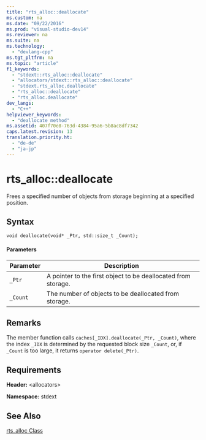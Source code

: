 ```yaml
---
title: "rts_alloc::deallocate"
ms.custom: na
ms.date: "09/22/2016"
ms.prod: "visual-studio-dev14"
ms.reviewer: na
ms.suite: na
ms.technology: 
  - "devlang-cpp"
ms.tgt_pltfrm: na
ms.topic: "article"
f1_keywords: 
  - "stdext::rts_alloc::deallocate"
  - "allocators/stdext::rts_alloc::deallocate"
  - "stdext.rts_alloc.deallocate"
  - "rts_alloc::deallocate"
  - "rts_alloc.deallocate"
dev_langs: 
  - "C++"
helpviewer_keywords: 
  - "deallocate method"
ms.assetid: 407f70e8-763d-4384-95a6-5b8ac8df7342
caps.latest.revision: 13
translation.priority.ht: 
  - "de-de"
  - "ja-jp"
---
```

# rts_alloc::deallocate
Frees a specified number of objects from storage beginning at a specified position.  
  
## Syntax  
  
```  
void deallocate(void* _Ptr, std::size_t _Count);  
```  
  
#### Parameters  
  
|Parameter|Description|  
|---------------|-----------------|  
|`_Ptr`|A pointer to the first object to be deallocated from storage.|  
|`_Count`|The number of objects to be deallocated from storage.|  
  
## Remarks  
 The member function calls `caches[_IDX].deallocate(_Ptr, _Count)`, where the index `_IDX` is determined by the requested block size `_Count`, or, if `_Count` is too large, it returns `operator delete(_Ptr)`.  
  
## Requirements  
 **Header:** \<allocators>  
  
 **Namespace:** stdext  
  
## See Also  
 [rts_alloc Class](../vs140/rts_alloc-class.md)